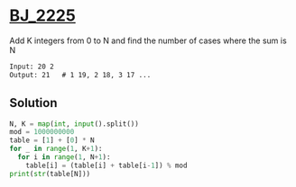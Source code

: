 # [BJ_2225](https://acmicpc.net/problem/2225)

Add K integers from 0 to N and find the number of cases where the sum is N

```txt
Input: 20 2
Output: 21   # 1 19, 2 18, 3 17 ...
```

## Solution

```py
N, K = map(int, input().split())
mod = 1000000000
table = [1] + [0] * N
for _ in range(1, K+1):
  for i in range(1, N+1):
    table[i] = (table[i] + table[i-1]) % mod
print(str(table[N]))
```
